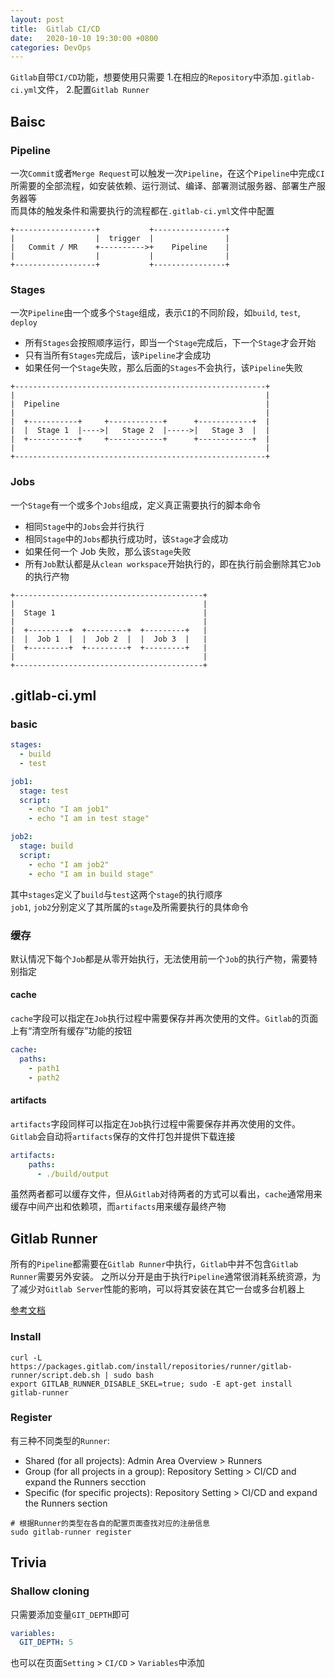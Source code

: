 ```yaml
---
layout: post
title:  Gitlab CI/CD
date:   2020-10-10 19:30:00 +0800
categories: DevOps
---
```


`Gitlab`自带`CI/CD`功能，想要使用只需要 
1.在相应的`Repository`中添加`.gitlab-ci.yml`文件，
2.配置`Gitlab Runner`

## Baisc

### Pipeline

一次`Commit`或者`Merge Request`可以触发一次`Pipeline`，在这个`Pipeline`中完成`CI`所需要的全部流程，如安装依赖、运行测试、编译、部署测试服务器、部署生产服务器等  
而具体的触发条件和需要执行的流程都在`.gitlab-ci.yml`文件中配置

```shell
+------------------+           +----------------+
|                  |  trigger  |                |
|   Commit / MR    +---------->+    Pipeline    |
|                  |           |                |
+------------------+           +----------------+
```

### Stages

一次`Pipeline`由一个或多个`Stage`组成，表示`CI`的不同阶段，如`build`, `test`, `deploy`

- 所有`Stages`会按照顺序运行，即当一个`Stage`完成后，下一个`Stage`才会开始
- 只有当所有`Stages`完成后，该`Pipeline`才会成功
- 如果任何一个`Stage`失败，那么后面的`Stages`不会执行，该`Pipeline`失败

```shell
+--------------------------------------------------------+
|                                                        |
|  Pipeline                                              |
|                                                        |
|  +-----------+     +------------+      +------------+  |
|  |  Stage 1  |---->|   Stage 2  |----->|   Stage 3  |  |
|  +-----------+     +------------+      +------------+  |
|                                                        |
+--------------------------------------------------------+
```

### Jobs

一个`Stage`有一个或多个`Jobs`组成，定义真正需要执行的脚本命令

- 相同`Stage`中的`Jobs`会并行执行
- 相同`Stage`中的`Jobs`都执行成功时，该`Stage`才会成功
- 如果任何一个 Job 失败，那么该`Stage`失败
- 所有`Job`默认都是从`clean workspace`开始执行的，即在执行前会删除其它`Job`的执行产物

```shell
+------------------------------------------+
|                                          |
|  Stage 1                                 |
|                                          |
|  +---------+  +---------+  +---------+   |
|  |  Job 1  |  |  Job 2  |  |  Job 3  |   |
|  +---------+  +---------+  +---------+   |
|                                          |
+------------------------------------------+
```

## .gitlab-ci.yml

### basic

```yml
stages:
  - build
  - test

job1:
  stage: test
  script:
    - echo "I am job1"
    - echo "I am in test stage"

job2:
  stage: build
  script:
    - echo "I am job2"
    - echo "I am in build stage"
```

其中`stages`定义了`build`与`test`这两个`stage`的执行顺序  
`job1`, `job2`分别定义了其所属的`stage`及所需要执行的具体命令

### 缓存

默认情况下每个`Job`都是从零开始执行，无法使用前一个`Job`的执行产物，需要特别指定

#### cache

`cache`字段可以指定在`Job`执行过程中需要保存并再次使用的文件。`Gitlab`的页面上有“清空所有缓存”功能的按钮

```yml
cache:
  paths:
    - path1
    - path2
```

#### artifacts

`artifacts`字段同样可以指定在`Job`执行过程中需要保存并再次使用的文件。`Gitlab`会自动将`artifacts`保存的文件打包并提供下载连接

```yml
artifacts:
    paths:
      - ./build/output
```

虽然两者都可以缓存文件，但从`Gitlab`对待两者的方式可以看出，`cache`通常用来缓存中间产出和依赖项，而`artifacts`用来缓存最终产物

## Gitlab Runner

所有的`Pipeline`都需要在`Gitlab Runner`中执行，`Gitlab`中并不包含`Gitlab Runner`需要另外安装。
之所以分开是由于执行`Pipeline`通常很消耗系统资源，为了减少对`Gitlab Server`性能的影响，可以将其安装在其它一台或多台机器上  

[参考文档](https://docs.gitlab.com/runner/)

### Install

```shell
curl -L https://packages.gitlab.com/install/repositories/runner/gitlab-runner/script.deb.sh | sudo bash
export GITLAB_RUNNER_DISABLE_SKEL=true; sudo -E apt-get install gitlab-runner
```

### Register

有三种不同类型的`Runner`: 

- Shared (for all projects): Admin Area Overview > Runners
- Group (for all projects in a group): Repository Setting > CI/CD and expand the Runners secction
- Specific (for specific projects): Repository Setting > CI/CD and expand the Runners section

```shell
# 根据Runner的类型在各自的配置页面查找对应的注册信息
sudo gitlab-runner register
```

## Trivia

### Shallow cloning

只需要添加变量`GIT_DEPTH`即可

```yml
variables:
  GIT_DEPTH: 5
```

也可以在页面`Setting` > `CI/CD` > `Variables`中添加
